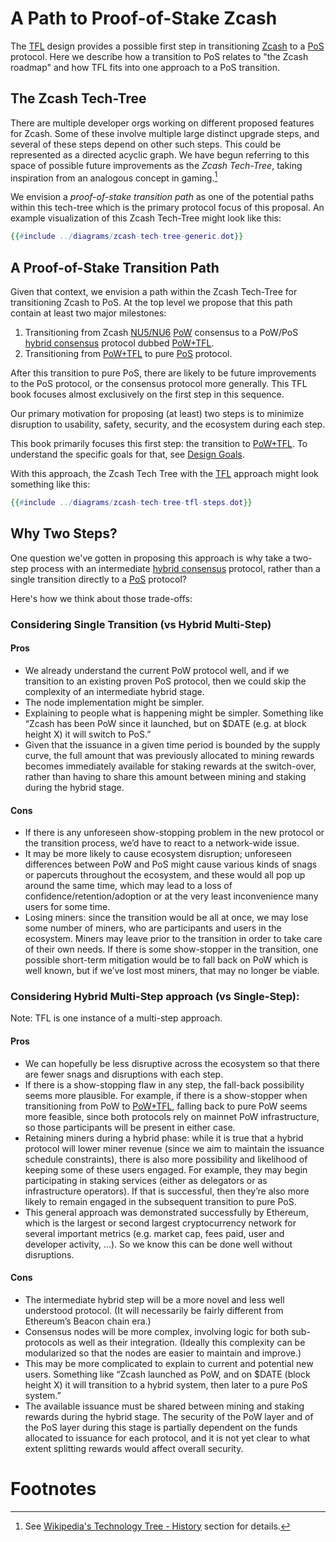 # A Path to Proof-of-Stake Zcash

The [TFL](../terminology.md#definition-tfl) design provides a possible first step in transitioning [Zcash](https://z.cash) to a [PoS](../terminology.md#definition-pos) protocol. Here we describe how a transition to PoS relates to "the Zcash roadmap" and how TFL fits into one approach to a PoS transition.

## The Zcash Tech-Tree

There are multiple developer orgs working on different proposed features for Zcash. Some of these involve multiple large distinct upgrade steps, and several of these steps depend on other such steps. This could be represented as a directed acyclic graph. We have begun referring to this space of possible future improvements as the *Zcash Tech-Tree*, taking inspiration from an analogous concept in gaming.[^tech-tree-history]

We envision a *proof-of-stake transition path* as one of the potential paths within this tech-tree which is the primary protocol focus of this proposal. An example visualization of this Zcash Tech-Tree might look like this:

```dot process
{{#include ../diagrams/zcash-tech-tree-generic.dot}}
```

## A Proof-of-Stake Transition Path

Given that context, we envision a path within the Zcash Tech-Tree for transitioning Zcash to PoS. At the top level we propose that this path contain at least two major milestones:

1. Transitioning from Zcash [NU5/NU6](../terminology.md#definition-nu5nu6) [PoW](../terminology.md#definition-pow) consensus to a PoW/PoS [hybrid consensus](../terminology.md#definition-hybrid-consensus) protocol dubbed [PoW+TFL](../terminology.md#definition-pow-tfl).
2. Transitioning from [PoW+TFL](../terminology.md#definition-pow-tfl) to pure [PoS](../terminology.md#definition-pow-tfl) protocol.

After this transition to pure PoS, there are likely to be future improvements to the PoS protocol, or the consensus protocol more generally. This TFL book focuses almost exclusively on the first step in this sequence.

Our primary motivation for proposing (at least) two steps is to minimize disruption to usability, safety, security, and the ecosystem during each step.

This book primarily focuses this first step: the transition to [PoW+TFL](../terminology.md#definition-pow-tfl). To understand the specific goals for that, see [Design Goals](../design/goals.md).

With this approach, the Zcash Tech Tree with the [TFL](../terminology.md#definition-tfl) approach might look something like this:

```dot process
{{#include ../diagrams/zcash-tech-tree-tfl-steps.dot}}
```

## Why Two Steps?

One question we've gotten in proposing this approach is why take a two-step process with an intermediate [hybrid consensus](../terminology.md#definition-hybrid-consensus) protocol, rather than a single transition directly to a [PoS](../terminology.md#definition-pos) protocol?

Here's how we think about those trade-offs:

### Considering Single Transition (vs Hybrid Multi-Step)

#### Pros
- We already understand the current PoW protocol well, and if we transition to an existing proven PoS protocol, then we could skip the complexity of an intermediate hybrid stage.
- The node implementation might be simpler.
- Explaining to people what is happening might be simpler. Something like “Zcash has been PoW since it launched, but on $DATE (e.g. at block height X) it will switch to PoS.”
- Given that the issuance in a given time period is bounded by the supply curve, the full amount that was previously allocated to mining rewards becomes immediately available for staking rewards at the switch-over, rather than having to share this amount between mining and staking during the hybrid stage.

#### Cons
- If there is any unforeseen show-stopping problem in the new protocol or the transition process, we’d have to react to a network-wide issue.
- It may be more likely to cause ecosystem disruption; unforeseen differences between PoW and PoS might cause various kinds of snags or papercuts throughout the ecosystem, and these would all pop up around the same time, which may lead to a loss of confidence/retention/adoption or at the very least inconvenience many users for some time.
- Losing miners: since the transition would be all at once, we may lose some number of miners, who are participants and users in the ecosystem. Miners may leave prior to the transition in order to take care of their own needs. If there is some show-stopper in the transition, one possible short-term mitigation would be to fall back on PoW which is well known, but if we’ve lost most miners, that may no longer be viable.

### Considering Hybrid Multi-Step approach (vs Single-Step):

Note: TFL is one instance of a multi-step approach.

#### Pros
- We can hopefully be less disruptive across the ecosystem so that there are fewer snags and disruptions with each step.
- If there is a show-stopping flaw in any step, the fall-back possibility seems more plausible. For example, if there is a show-stopper when transitioning from PoW to [PoW+TFL](../terminology.md#definition-pow-tfl), falling back to pure PoW seems more feasible, since both protocols rely on mainnet PoW infrastructure, so those participants will be present in either case.
- Retaining miners during a hybrid phase: while it is true that a hybrid protocol will lower miner revenue (since we aim to maintain the issuance schedule constraints), there is also more possibility and likelihood of keeping some of these users engaged. For example, they may begin participating in staking services (either as delegators or as infrastructure operators). If that is successful, then they’re also more likely to remain engaged in the subsequent transition to pure PoS.
- This general approach was demonstrated successfully by Ethereum, which is the largest or second largest cryptocurrency network for several important metrics (e.g. market cap, fees paid, user and developer activity, …). So we know this can be done well without disruptions.

#### Cons
- The intermediate hybrid step will be a more novel and less well understood protocol. (It will necessarily be fairly different from Ethereum’s Beacon chain era.)
- Consensus nodes will be more complex, involving logic for both sub-protocols as well as their integration. (Ideally this complexity can be modularized so that the nodes are easier to maintain and improve.)
- This may be more complicated to explain to current and potential new users. Something like “Zcash launched as PoW, and on $DATE (block height X) it will transition to a hybrid system, then later to a pure PoS system.”
- The available issuance must be shared between mining and staking rewards during the hybrid stage. The security of the PoW layer and of the PoS layer during this stage is partially dependent on the funds allocated to issuance for each protocol, and it is not yet clear to what extent splitting rewards would affect overall security.

# Footnotes

[^tech-tree-history]: See [Wikipedia's Technology Tree - History](https://en.wikipedia.org/wiki/Technology_tree#History) section for details.
